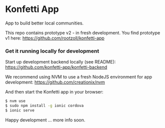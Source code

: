 # Konfetti App

App to build better local communities.

This repo contains prototype v2 - in fresh development. You find prototype v1 here: https://github.com/rootzoll/konfetti-app

### Get it running locally for development

 Start up development backend locally (see README): 
https://github.com/konfetti-app/konfetti-backend

We recommend using NVM to use a fresh NodeJS environment for app development:
https://github.com/creationix/nvm

And then start the Konfetti app in your browser: 

```bash
$ nvm use
$ sudo npm install -g ionic cordova
$ ionic serve
```

Happy development ... more info soon.
